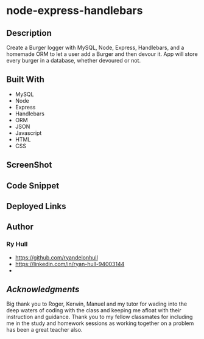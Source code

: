 # node-express-handlebars


## Description

Create a Burger logger with MySQL, Node, Express, Handlebars, and a homemade ORM to let a user add a Burger and then devour it. App will store every burger in a database, whether devoured or not. 



## Built With
- MySQL
- Node
- Express
- Handlebars
- ORM
- JSON
- Javascript
- HTML
- CSS



## ScreenShot



## Code Snippet



## Deployed Links



## Author 

### Ry Hull
 - https://github.com/ryandelonhull
 - https://linkedin.com/in/ryan-hull-94003144
 - 



  ## *Acknowledgments*

 Big thank you to Roger, Kerwin, Manuel and my tutor for wading into the deep waters of coding with the class and keeping me afloat with their instruction and guidance. Thank you to my fellow classmates for including me in the study and homework sessions as working together on a problem has been a great teacher also.

